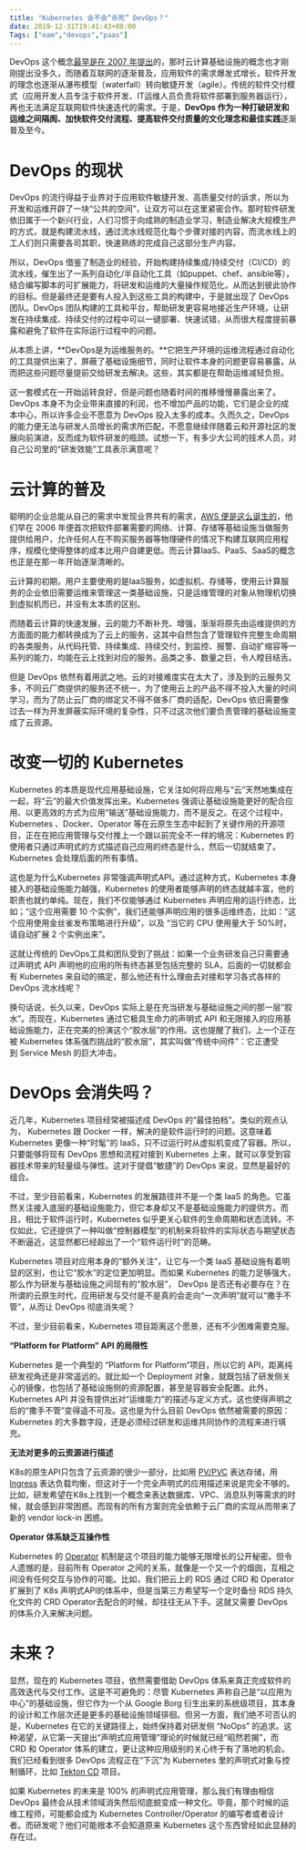```yaml
---
title: "Kubernetes 会不会“杀死” DevOps？"
date: 2019-12-31T19:41:43+08:00
Tags: ["oam","devops","paas"]
---
```


DevOps 这个概念[最早是在 2007 年提出](https://devops.com/the-origins-of-devops-whats-in-a-name/)的，那时云计算基础设施的概念也才刚刚提出没多久，而随着互联网的逐渐普及，应用软件的需求爆发式增长，软件开发的理念也逐渐从瀑布模型（waterfall）转向敏捷开发（agile）。传统的软件交付模式（应用开发人员专注于软件开发、IT运维人员负责将软件部署到服务器运行），再也无法满足互联网软件快速迭代的需求。于是，**DevOps 作为一种打破研发和运维之间隔阂、加快软件交付流程、提高软件交付质量的文化理念和最佳实践**逐渐普及至今。

# DevOps 的现状

DevOps 的流行得益于业界对于应用软件敏捷开发、高质量交付的诉求，所以为开发和运维开辟了一块“公共的空间”，让双方可以在这里紧密合作。那时软件研发依旧属于一个新兴行业，人们习惯于向成熟的制造业学习，制造业解决大规模生产的方式，就是构建流水线，通过流水线规范化每个步骤对接的内容，而流水线上的工人们则只需要各司其职，快速熟练的完成自己这部分生产内容。

所以，DevOps 借鉴了制造业的经验，开始构建持续集成/持续交付（CI/CD）的流水线，催生出了一系列自动化/半自动化工具（如puppet、chef、ansible等），结合编写脚本的可扩展能力，将研发和运维的大量操作规范化，从而达到彼此协作的目标。但是最终还是要有人投入到这些工具的构建中，于是就出现了 DevOps 团队。DevOps 团队构建的工具和平台，帮助研发更容易地接近生产环境，让研发在持续集成、持续交付的过程中可以一键部署、快速试错，从而很大程度提前暴露和避免了软件在实际运行过程中的问题。

从本质上讲，**DevOps是为运维服务的。**它把生产环境的运维流程通过自动化的工具提供出来了，屏蔽了基础设施细节，同时让软件本身的问题更容易暴露，从而把这些问题尽量提前交给研发去解决。这些，其实都是在帮助运维减轻负担。

这一套模式在一开始运转良好，但是问题也随着时间的推移慢慢暴露出来了。DevOps 本身不为企业带来直接的利润，也不增加产品的功能，它们是企业的成本中心，所以许多企业不愿意为 DevOps 投入太多的成本。久而久之，DevOps 的能力便无法与研发人员增长的需求所匹配，不愿意继续伴随着云和开源社区的发展向前演进，反而成为软件研发的瓶颈。试想一下，有多少大公司的技术人员，对自己公司里的“研发效能”工具表示满意呢？

# 云计算的普及

聪明的企业总能从自己的需求中发现业界共有的需求，[AWS 便是这么诞生的](https://www.iyiou.com/p/91816.html)，他们早在 2006 年便首次把软件部署需要的网络、计算、存储等基础设施当做服务提供给用户，允许任何人在不购买服务器等物理硬件的情况下构建互联网应用程序，规模化使得整体的成本比用户自建更低。而云计算IaaS、PaaS、SaaS的概念也正是在那一年开始逐渐清晰的。

云计算的初期，用户主要使用的是IaaS服务，如虚拟机、存储等，使用云计算服务的企业依旧需要运维来管理这一类基础设施，只是运维管理的对象从物理机切换到虚拟机而已，并没有太本质的区别。

而随着云计算的快速发展，云的能力不断补充、增强，渐渐将原先由运维提供的方方面面的能力都转换成为了云上的服务，这其中自然包含了管理软件完整生命周期的各类服务，从代码托管、持续集成、持续交付，到监控、报警、自动扩缩容等一系列的能力，均能在云上找到对应的服务。品类之多、数量之巨，令人瞠目结舌。

但是 DevOps 依然有着用武之地。云的对接难度实在太大了，涉及到的云服务又多，不同云厂商提供的服务还不统一，为了使用云上的产品不得不投入大量的时间学习，而为了防止云厂商的绑定又不得不做多厂商的适配，DevOps 依旧需要像过去一样为开发屏蔽实际环境的复杂性，只不过这次他们要负责管理的基础设施变成了云资源。

# 改变一切的 Kubernetes

Kubernetes 的本质是现代应用基础设施，它关注如何将应用与“云”天然地集成在一起，将“云”的最大价值发挥出来。Kubernetes 强调让基础设施能更好的配合应用、以更高效的方式为应用“输送”基础设施能力，而不是反之。在这个过程中，Kubernetes 、Docker、Operator 等在云原生生态中起到了关键作用的开源项目，正在在把应用管理与交付推上一个跟以前完全不一样的境况：Kubernetes 的使用者只通过声明式的方式描述自己应用的终态是什么，然后一切就结束了。Kubernetes 会处理后面的所有事情。


这也是为什么Kubernetes 非常强调声明式API。通过这种方式，Kubernetes 本身接入的基础设施能力越强，Kubernetes 的使用者能够声明的终态就越丰富，他的职责也就约单纯。现在，我们不仅能够通过 Kubernetes 声明应用的运行终态，比如；“这个应用需要 10 个实例”，我们还能够声明应用的很多运维终态，比如：“这个应用使用金丝雀发布策略进行升级”，以及 “当它的 CPU 使用量大于 50%时，请自动扩展 2 个实例出来”。


这就让传统的 DevOps工具和团队受到了挑战：如果一个业务研发自己只需要通过声明式 API 声明他的应用的所有终态甚至包括完整的 SLA，后面的一切就都会有 Kubernetes 来自动的搞定，那么他还有什么理由去对接和学习各式各样的 DevOps 流水线呢？


换句话说，长久以来，DevOps 实际上是在充当研发与基础设施之间的那一层“胶水”。而现在，Kubernetes 通过它极具生命力的声明式 API 和无限接入的应用基础设施能力，正在完美的扮演这个“胶水层”的作用。这也提醒了我们，上一个正在被 Kubernetes 体系强烈挑战的“胶水层”，其实叫做“传统中间件”：它正遭受到 Service Mesh 的巨大冲击。


# DevOps 会消失吗？

近几年，Kubernetes 项目经常被描述成 DevOps 的“最佳拍档”。类似的观点认为， Kubernetes 跟 Docker 一样，解决的是软件运行时的问题。这意味着 Kubernetes 更像一种“时髦”的 IaaS，只不过运行时从虚拟机变成了容器。所以，只要能够将现有 DevOps 思想和流程对接到 Kubernetes 上来，就可以享受到容器技术带来的轻量级与弹性。这对于提倡“敏捷”的 DevOps 来说，显然是最好的组合。

不过，至少目前看来，Kubernetes 的发展路径并不是一个类 IaaS 的角色。它虽然关注接入底层的基础设施能力，但它本身却又不是基础设施能力的提供方。而且，相比于软件运行时，Kubernetes 似乎更关心软件的生命周期和状态流转。不仅如此，它还提供了一种叫做“控制器模型”的机制来将软件的实际状态与期望状态不断逼近，这显然都已经超出了一个“软件运行时”的范畴。

Kubernetes 项目对应用本身的“额外关注”，让它与一个类 IaaS 基础设施有着明显的区别，也让它“胶水”的定位更加明显。而如果 Kubernetes 的能力足够强大，那么作为研发与基础设施之间现有的“胶水层”， DevOps 是否还有必要存在？在所谓的云原生时代，应用研发与交付是不是真的会走向“一次声明”就可以“撒手不管”，从而让 DevOps 彻底消失呢？

不过，至少目前看来，Kubernetes 项目距离这个愿景，还有不少困难需要克服。

**“Platform for Platform” API 的局限性**

Kubernetes 是一个典型的 “Platform for Platform”项目，所以它的 API，距离纯研发视角还是非常遥远的。就比如一个 Deployment 对象，就既包括了研发侧关心的镜像，也包括了基础设施侧的资源配置，甚至是容器安全配置。此外， Kubernetes API 并没有提供出对“运维能力”的描述与定义方式，这也使得声明之后的“撒手不管”变得遥不可及。这也是为什么目前 DevOps 依然被需要的原因：Kubernetes 的大多数字段，还是必须经过研发和运维共同协作的流程来进行填充。

**无法对更多的云资源进行描述**

K8s的原生API只包含了云资源的很少一部分，比如用 [PV/PVC](https://kubernetes.io/docs/concepts/storage/persistent-volumes/) 表达存储，用 [Ingress](https://kubernetes.io/docs/concepts/services-networking/ingress/) 表达负载均衡，但这对于一个完全声明式的应用描述来说是完全不够的。比如，研发希望在K8s上找到一个概念来表达数据库、VPC、消息队列等需求的时候，就会感到非常困惑。而现有的所有方案则完全依赖于云厂商的实现从而带来了新的 vendor lock-in 困惑。


**Operator 体系缺乏互操作性**

Kubernetes 的 [Operator](https://kubernetes.io/docs/concepts/extend-kubernetes/operator/) 机制是这个项目的能力能够无限增长的公开秘密。但令人遗憾的是，目前所有 Operator 之间的关系，就像是一个又一个的烟囱，互相之间没有任何交互与协作的可能。比如，我们把云上的 RDS 通过 CRD 和 Operator 扩展到了 K8s 声明式API的体系中，但是当第三方希望写一个定时备份 RDS 持久化文件的 CRD Operator去配合的时候，却往往无从下手。这就又需要 DevOps 的体系介入来解决问题。

# 未来？

显然，现在的 Kubernetes 项目，依然需要借助 DevOps 体系来真正完成软件的高效迭代与交付工作。这是不可避免的：尽管 Kubernetes 声称自己是“以应用为中心”的基础设施，但它作为一个从 Google Borg 衍生出来的系统级项目，其本身的设计和工作层次还是更多的基础设施领域徘徊。但另一方面，我们绝不可否认的是，Kubernetes 在它的关键路径上，始终保持着对研发侧 “NoOps” 的追求。这种渴望，从它第一天提出“声明式应用管理”理论的时候就已经“昭然若揭”，而 CRD 和 Operator 体系的建立，更让这种应用级别的关心终于有了落地的机会。我们已经看到很多 DevOps 流程正在“下沉”为 Kubernetes 里的声明式对象与控制循环，比如 [Tekton CD](https://github.com/tektoncd/pipeline) 项目。

如果 Kubernetes 的未来是 100% 的声明式应用管理，那么我们有理由相信 DevOps 最终会从技术领域消失然后彻底蜕变成一种文化。毕竟，那个时候的运维工程师，可能都会成为 Kubernetes Controller/Operator 的编写者或者设计者。而研发呢？他们可能根本不会知道原来 Kubernetes 这个东西曾经如此显赫的存在过。



